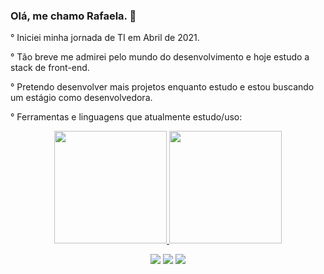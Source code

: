 ### Olá, me chamo Rafaela. 👋

° Iniciei minha jornada de TI em Abril de 2021.

° Tão breve me admirei pelo mundo do desenvolvimento e hoje estudo a stack de front-end.

° Pretendo desenvolver mais projetos enquanto estudo e estou buscando um estágio como desenvolvedora.

° Ferramentas e linguagens que atualmente estudo/uso:
  

<div>
<div align="center">
  <a href="https://github.com/PaixaoR">
  <img height="180em" src="https://github-readme-stats.vercel.app/api?username=RafaelaPaixao&show_icons=true&theme=dracula&include_all_commits=true&count_private=true"/>
  <img height="180em" src="https://github-readme-stats.vercel.app/api/top-langs/?username=rafaballerini&layout=compact&langs_count=7&theme=dracula"/>



  <a href="https://www.instagram.com/invites/contact/?i=pm5eu4qjgugm&utm_content=i6gda77" target="_blank"><img src="https://img.shields.io/badge/-Instagram-%23E4405F?style=for-the-badge&logo=instagram&logoColor=white" target="_blank"></a>
  <a href = "mailto:faelaferreira4@gmail.com"><img src="https://img.shields.io/badge/-Gmail-%23333?style=for-the-badge&logo=gmail&logoColor=white" target="_blank"></a>
  <a href="https://www.linkedin.com/in/rafaela-ferreira-" target="_blank"><img src="https://img.shields.io/badge/-LinkedIn-%230077B5?style=for-the-badge&logo=linkedin&logoColor=white" target="_blank"></a> 
